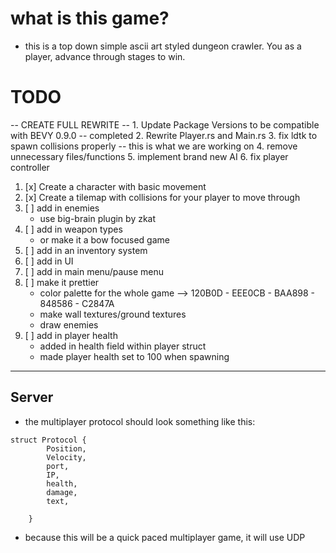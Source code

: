 # what is this game?
- this is a top down simple ascii art styled dungeon crawler. You as a player, advance through
stages to win.

# TODO
-- CREATE FULL REWRITE --
    1. Update Package Versions to be compatible with BEVY 0.9.0 -- completed
    2. Rewrite Player.rs and Main.rs 
    3. fix ldtk to spawn collisions properly -- this is what we are working on
    4. remove unnecessary files/functions
    5. implement brand new AI 
    6. fix player controller
1. [x] Create a character with basic movement
2. [x] Create a tilemap with collisions for your player to move through
3. [ ] add in enemies
    * use big-brain plugin by zkat 
4. [ ] add in weapon types 
    * or make it a bow focused game
5. [ ] add in an inventory system
6. [ ] add in UI 
7. [ ] add in main menu/pause menu
8. [ ] make it prettier
    * color palette for the whole game
      --> 120B0D - EEE0CB - BAA898 - 848586 - C2847A
    * make wall textures/ground textures
    * draw enemies
9. [ ] add in player health
    * added in health field within player struct
    * made player health set to 100 when spawning
---

## Server

- the multiplayer protocol should look something like this: 
```    
struct Protocol {
        Position,
        Velocity,
        port,
        IP,
        health,
        damage,
        text,
        
    }
```
- because this will be a quick paced multiplayer game, it will use UDP
